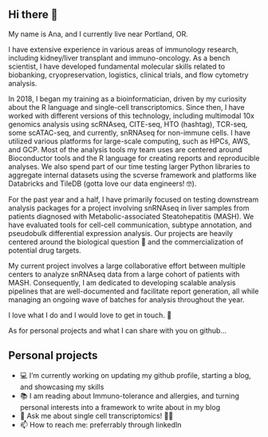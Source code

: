 ## Hi there 👋

My name is Ana, and I currently live near Portland, OR.

I have extensive experience in various areas of immunology research, including kidney/liver transplant and immuno-oncology. As a bench scientist, I have developed fundamental molecular skills related to biobanking, cryopreservation, logistics, clinical trials, and flow cytometry analysis.

In 2018, I began my training as a bioinformatician, driven by my curiosity about the R language and single-cell transcriptomics. Since then, I have worked with different versions of this technology, including multimodal 10x genomics analysis using scRNAseq, CITE-seq, HTO (hashtag), TCR-seq, some scATAC-seq, and currently, snRNAseq for non-immune cells. I have utilized various platforms for large-scale computing, such as HPCs, AWS, and GCP. Most of the analysis tools my team uses are centered around Bioconductor tools and the R language for creating reports and reproducible analyses. We also spend part of our time testing larger Python libraries to aggregate internal datasets using the scverse framework and platforms like Databricks and TileDB (gotta love our data engineers! 🤓).

For the past year and a half, I have primarily focused on testing downstream analysis packages for a project involving snRNAseq in liver samples from patients diagnosed with Metabolic-associated Steatohepatitis (MASH). We have evaluated tools for cell-cell communication, subtype annotation, and pseudobulk differential expression analysis. Our projects are heavily centered around the biological question 🧬 and the commercialization of potential drug targets.

My current project involves a large collaborative effort between multiple centers to analyze snRNAseq data from a large cohort of patients with MASH. Consequently, I am dedicated to developing scalable analysis pipelines that are well-documented and facilitate report generation, all while managing an ongoing wave of batches for analysis throughout the year.

I love what I do and I would love to get in touch. 🤝

As for personal projects and what I can share with you on github...


## Personal projects

- 💻 I’m currently working on updating my github profile, starting a blog, and showcasing my skills
- 📚 I am reading about Immuno-tolerance and allergies, and turning personal interests into a framework to write about in my blog 
- 💬 Ask me about single cell transcriptomics! 👩‍🔬
- 📫 How to reach me: preferrably through linkedIn 

